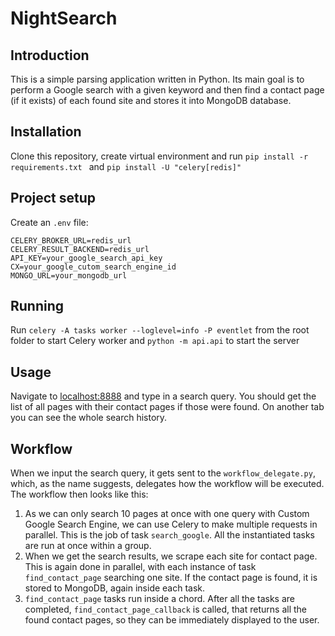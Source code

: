 # NightSearch
## Introduction
This is a simple parsing application written in Python. 
Its main goal is to perform a Google search with a given keyword and then find 
a contact page (if it exists) of each found site and stores it into MongoDB database.

## Installation
Clone this repository, create virtual environment and run `pip install -r requirements.txt
` and `pip install -U "celery[redis]"`

## Project setup
Create an `.env` file:

```
CELERY_BROKER_URL=redis_url
CELERY_RESULT_BACKEND=redis_url
API_KEY=your_google_search_api_key
CX=your_google_cutom_search_engine_id
MONGO_URL=your_mongodb_url
```

## Running 
Run `celery -A tasks worker --loglevel=info -P eventlet` from the root folder to start Celery worker and 
`python -m api.api` to start the server

## Usage
Navigate to [localhost:8888](https://127.0.0.1:8888) and type in a search query.
You should get the list of all pages with their contact pages if those were found. 
On another tab you can see the whole search history.

## Workflow
When we input the search query, it gets sent to the `workflow_delegate.py`, which, as the name suggests,
delegates how the workflow will be executed. The workflow then looks like this:
1. As we can only search 10 pages at once with one query with Custom Google Search Engine,
we can use Celery to make multiple requests in parallel. This is the job of task `search_google`. All the instantiated 
tasks are run at once within a group.
2. When we get the search results, we scrape each site for contact page. This is again done in parallel, with each 
instance of task `find_contact_page` searching one site. If the contact page is found, it is stored to MongoDB, again
inside each task.
3. `find_contact_page` tasks run inside a chord. After all the tasks are completed, `find_contact_page_callback` is called,
that returns all the found contact pages, so they can be immediately displayed to the user.
